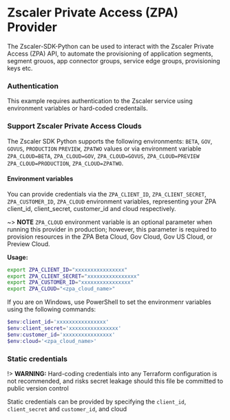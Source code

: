 # Zscaler Private Access (ZPA) Provider

The Zscaler-SDK-Python can be used to interact with the Zscaler Private Access (ZPA) API, to automate the provisioning of application segments, segment grouos, app connector groups, service edge groups, provisioning keys etc.

### Authentication

This example requires authentication to the Zscaler service using environment variables or hard-coded credentails.

### Support Zscaler Private Access Clouds
The Zscaler SDK Python supports the following environments: `BETA`, `GOV`, `GOVUS`, `PRODUCTION` `PREVIEW`, `ZPATWO` values or via environment variable `ZPA_CLOUD=BETA`, `ZPA_CLOUD=GOV`, `ZPA_CLOUD=GOVUS`, `ZPA_CLOUD=PREVIEW` `ZPA_CLOUD=PRODUCTION`, `ZPA_CLOUD=ZPATWO`.

#### Environment variables
You can provide credentials via the ``ZPA_CLIENT_ID``, ``ZPA_CLIENT_SECRET``, ``ZPA_CUSTOMER_ID``, ``ZPA_CLOUD`` environment variables, representing your ZPA client_id, client_secret, customer_id and cloud respectively.

~> **NOTE** `ZPA_CLOUD` environment variable is an optional parameter when running this provider in production; however, this parameter is required to provision resources in the ZPA Beta Cloud, Gov Cloud, Gov US Cloud, or Preview Cloud.

**Usage:**

```sh
export ZPA_CLIENT_ID="xxxxxxxxxxxxxxxx"
export ZPA_CLIENT_SECRET="xxxxxxxxxxxxxxxx"
export ZPA_CUSTOMER_ID="xxxxxxxxxxxxxxxx"
export ZPA_CLOUD="<zpa_cloud_name>"
```

If you are on Windows, use PowerShell to set the environmenr variables using the following commands:

```powershell
$env:client_id='xxxxxxxxxxxxxxxx'
$env:client_secret='xxxxxxxxxxxxxxxx'
$env:customer_id='xxxxxxxxxxxxxxxx'
$env:cloud='<zpa_cloud_name>'
```

### Static credentials

!> **WARNING:** Hard-coding credentials into any Terraform configuration is not recommended, and risks secret leakage should this file be committed to public version control

Static credentials can be provided by specifying the `client_id`, `client_secret` and `customer_id`, and cloud

